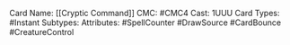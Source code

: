 Card Name: [[Cryptic Command]]
CMC: #CMC4
Cast: 1UUU
Card Types: #Instant
Subtypes:
Attributes: #SpellCounter #DrawSource #CardBounce #CreatureControl 